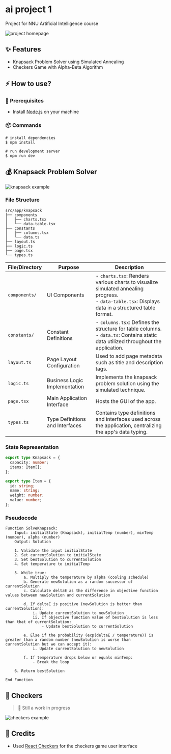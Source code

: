 # ai project 1

Project for NNU Artificial Intelligence course

![project homepage](./images/project.png)

## ✨ Features

- Knapsack Problem Solver using Simulated Annealing
- Checkers Game with Alpha-Beta Algorithm

## ⚡ How to use?

### 🔌 Prerequisites

- Install [Node.js](https://nodejs.org/en/) on your machine

### 📦 Commands

```shell
# install dependencies
$ npm install

# run development server
$ npm run dev
```

## 💰 Knapsack Problem Solver

![knapsack example](./images/knapsack.png)

### File Structure

```shell
src/app/knapsack
├── components
│   ├── charts.tsx
│   └── data-table.tsx
├── constants
│   ├── columns.tsx
│   └── data.ts
├── layout.ts
├── logic.ts
├── page.tsx
└── types.ts
```

| File/Directory | Purpose                         | Description                                                                                                                                          |
| -------------- | ------------------------------- | ---------------------------------------------------------------------------------------------------------------------------------------------------- |
| `components/`  | UI Components                   | - `charts.tsx`: Renders various charts to visualize simulated annealing progress.<br>- `data-table.tsx`: Displays data in a structured table format. |
| `constants/`   | Constant Definitions            | - `columns.tsx`: Defines the structure for table columns.<br>- `data.ts`: Contains static data utilized throughout the application.                  |
| `layout.ts`    | Page Layout Configuration       | Used to add page metadata such as title and description tags.                                                                                        |
| `logic.ts`     | Business Logic Implementation   | Implements the knapsack problem solution using the simulated technique.                                                                              |
| `page.tsx`     | Main Application Interface      | Hosts the GUI of the app.                                                                                                                            |
| `types.ts`     | Type Definitions and Interfaces | Contains type definitions and interfaces used across the application, centralizing the app's data typing.                                            |

### State Representation

```ts
export type Knapsack = {
  capacity: number;
  items: Item[];
};

export type Item = {
  id: string;
  name: string;
  weight: number;
  value: number;
};
```

### Pseudocode

```plaintext
Function SolveKnapsack:
    Input: initialState (Knapsack), initialTemp (number), minTemp (number), alpha (number)
    Output: Solution

    1. Validate the input initialState
    2. Set currentSolution to initialState
    3. Set bestSolution to currentSolution
    4. Set temperature to initialTemp

    5. While true:
        a. Multiply the temperature by alpha (cooling schedule)
        b. Generate newSolution as a random successor of currentSolution
        c. Calculate deltaE as the difference in objective function values between newSolution and currentSolution

        d. If deltaE is positive (newSolution is better than currentSolution):
            i. Update currentSolution to newSolution
            ii. If objective function value of bestSolution is less than that of currentSolution:
                - Update bestSolution to currentSolution

        e. Else if the probability (exp(deltaE / temperature)) is greater than a random number (newSolution is worse than currentSolution but we can accept it):
            i. Update currentSolution to newSolution

        f. If temperature drops below or equals minTemp:
            - Break the loop

    6. Return bestSolution

End Function
```

## 🎲 Checkers

> 🚧 Still a work in progress

![checkers example](./images/checkers.png)

## 🌟 Credits

- Used [React Checkers](https://github.com/GabrielMioni/react-checkers) for the checkers game user interface
